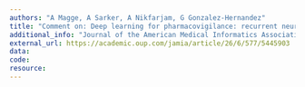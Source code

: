 ```yaml
---
authors: "A Magge, A Sarker, A Nikfarjam, G Gonzalez-Hernandez"
title: "Comment on: Deep learning for pharmacovigilance: recurrent neural network architectures for labeling adverse drug reactions in Twitter posts."
additional_info: "Journal of the American Medical Informatics Association. 26 (6), 577-579. [Correspondence/Letter to the Editor]"
external_url: https://academic.oup.com/jamia/article/26/6/577/5445903
data:
code:
resource:
---
```

